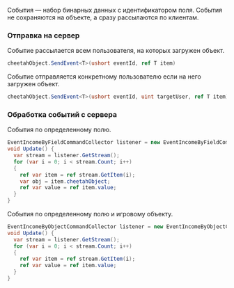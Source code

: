 События — набор бинарных данных с идентификатором поля. События не сохраняются на объекте, а сразу рассылаются по
клиентам.

### Отправка на сервер

Событие рассылается всем пользователя, на которых загружен объект.

```csharp
cheetahObject.SendEvent<T>(ushort eventId, ref T item)

```

Событие отправляется конкретному пользователю если на него загружен объект.

```csharp
cheetahObject.SendEvent<T>(ushort eventId, uint targetUser, ref T item)
```

### Обработка событий с сервера

События по определенному полю.

```csharp
EventIncomeByFieldCommandCollector listener = new EventIncomeByFieldCommandCollector<SomeStructure>(client, fieldId);
void Update() {
  var stream = listener.GetStream();
  for (var i = 0; i < stream.Count; i++)
  {
    ref var item = ref stream.GetItem(i);
    var obj = item.cheetahObject;
    ref var value = ref item.value;
  }
}
```

События по определенному полю и игровому объекту.

```csharp
EventIncomeByObjectCommandCollector listener = new EventIncomeByObjectCommandCollector<SomeStructure>(client, objectId, fieldId);
void Update() {
  var stream = listener.GetStream();
  for (var i = 0; i < stream.Count; i++)
  {
    ref var item = ref stream.GetItem(i);
    ref var value = ref item.value;
  }
}
```


